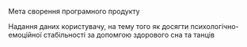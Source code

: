 Мета сворення програмного продукту

Надання даних користувачу, на тему того як досягти психологічно-емоційної стабільності за допомгою здорового сна та танців 
